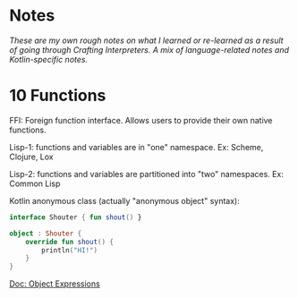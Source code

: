 # Notes

*These are my own rough notes on what I learned or re-learned as a result of going through Crafting Interpreters. A mix of language-related notes and Kotlin-specific notes.*

# 10 Functions

FFI: Foreign function interface. Allows users to provide their own native functions.

Lisp-1: functions and variables are in "one" namespace. Ex: Scheme, Clojure, Lox

Lisp-2: functions and variables are partitioned into "two" namespaces. Ex: Common Lisp

Kotlin anonymous class (actually "anonymous object" syntax):

```kotlin
interface Shouter { fun shout() }

object : Shouter {
    override fun shout() {
        println("HI!")
    }
}
```

[Doc: Object Expressions](https://kotlinlang.org/docs/object-declarations.html#object-expressions)

